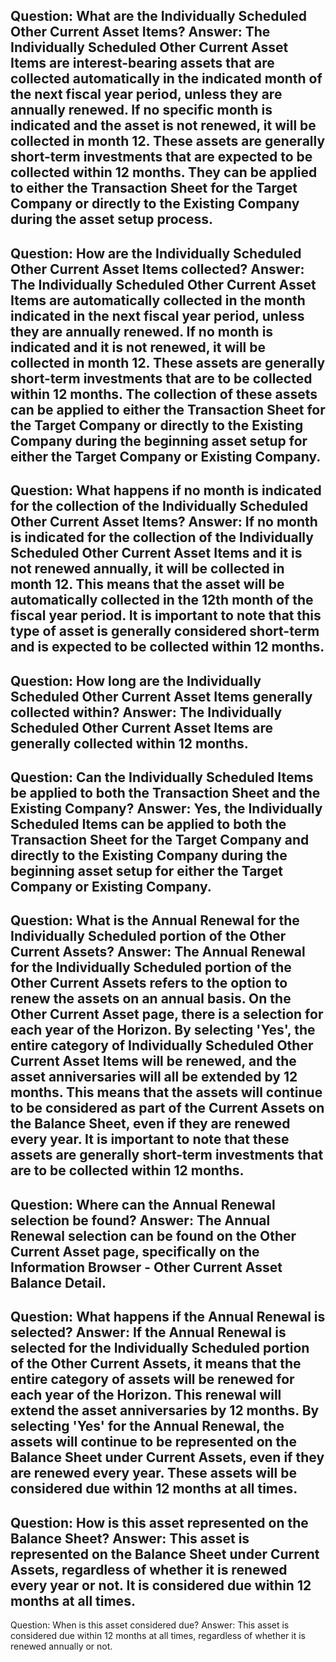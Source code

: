 Question: What are the Individually Scheduled Other Current Asset Items?
Answer: The Individually Scheduled Other Current Asset Items are interest-bearing assets that are collected automatically in the indicated month of the next fiscal year period, unless they are annually renewed. If no specific month is indicated and the asset is not renewed, it will be collected in month 12. These assets are generally short-term investments that are expected to be collected within 12 months. They can be applied to either the Transaction Sheet for the Target Company or directly to the Existing Company during the asset setup process.
---
Question: How are the Individually Scheduled Other Current Asset Items collected?
Answer: The Individually Scheduled Other Current Asset Items are automatically collected in the month indicated in the next fiscal year period, unless they are annually renewed. If no month is indicated and it is not renewed, it will be collected in month 12. These assets are generally short-term investments that are to be collected within 12 months. The collection of these assets can be applied to either the Transaction Sheet for the Target Company or directly to the Existing Company during the beginning asset setup for either the Target Company or Existing Company.
---
Question: What happens if no month is indicated for the collection of the Individually Scheduled Other Current Asset Items?
Answer: If no month is indicated for the collection of the Individually Scheduled Other Current Asset Items and it is not renewed annually, it will be collected in month 12. This means that the asset will be automatically collected in the 12th month of the fiscal year period. It is important to note that this type of asset is generally considered short-term and is expected to be collected within 12 months.
---
Question: How long are the Individually Scheduled Other Current Asset Items generally collected within?
Answer: The Individually Scheduled Other Current Asset Items are generally collected within 12 months.
---
Question: Can the Individually Scheduled Items be applied to both the Transaction Sheet and the Existing Company?
Answer: Yes, the Individually Scheduled Items can be applied to both the Transaction Sheet for the Target Company and directly to the Existing Company during the beginning asset setup for either the Target Company or Existing Company.
---
Question: What is the Annual Renewal for the Individually Scheduled portion of the Other Current Assets?
Answer: The Annual Renewal for the Individually Scheduled portion of the Other Current Assets refers to the option to renew the assets on an annual basis. On the Other Current Asset page, there is a selection for each year of the Horizon. By selecting 'Yes', the entire category of Individually Scheduled Other Current Asset Items will be renewed, and the asset anniversaries will all be extended by 12 months. This means that the assets will continue to be considered as part of the Current Assets on the Balance Sheet, even if they are renewed every year. It is important to note that these assets are generally short-term investments that are to be collected within 12 months.
---
Question: Where can the Annual Renewal selection be found?
Answer: The Annual Renewal selection can be found on the Other Current Asset page, specifically on the Information Browser - Other Current Asset Balance Detail.
---
Question: What happens if the Annual Renewal is selected?
Answer: If the Annual Renewal is selected for the Individually Scheduled portion of the Other Current Assets, it means that the entire category of assets will be renewed for each year of the Horizon. This renewal will extend the asset anniversaries by 12 months. 
By selecting 'Yes' for the Annual Renewal, the assets will continue to be represented on the Balance Sheet under Current Assets, even if they are renewed every year. These assets will be considered due within 12 months at all times.
---
Question: How is this asset represented on the Balance Sheet?
Answer: This asset is represented on the Balance Sheet under Current Assets, regardless of whether it is renewed every year or not. It is considered due within 12 months at all times.
---
Question: When is this asset considered due?
Answer: This asset is considered due within 12 months at all times, regardless of whether it is renewed annually or not.
